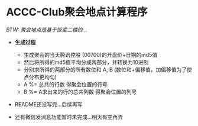﻿# ACCC-Club聚会地点计算程序
*BTW: 聚会地点是基于饭堂二楼的...*

- **生成过程**
    + 生成聚会的当天腾讯控股 (00700)的开盘价+日期的md5值
    + 然后将所得的md5值平均分成两部分，并转换为10进制
    + 分别求所得的两部分的所有数位和 A, B (数位和+偏移值，加偏移值为了使点分布更均匀)
    + A %= 总共的行数 得聚会位置的行号
    + B %= A求出来的行的总共列数 得聚会位置的列号

- README还没写完...后续再写

- 还有微信发消息功能暂时未完成...明天有空再弄
